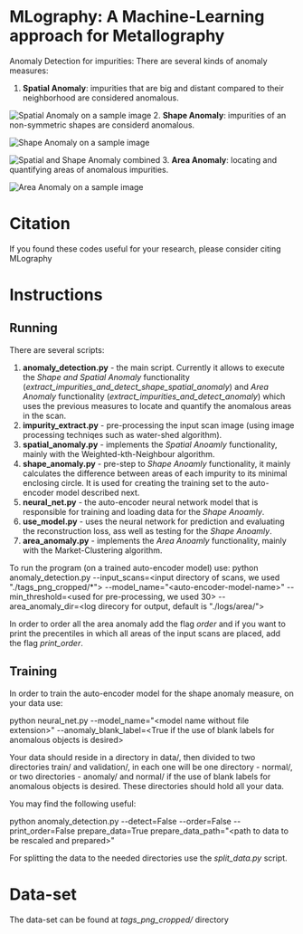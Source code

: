 # MLography: A Machine-Learning approach for Metallography

Anomaly Detection for impurities: There are several kinds of anomaly measures:
1. **Spatial Anomaly**: impurities that are big and distant compared to their neighborhood are considered anomalous.

![Spatial Anomaly on a sample image](https://github.com/matanr/MLography/blob/master/spatial.PNG)
2. **Shape Anomaly**: impurities of an non-symmetric shapes are considerd anomalous.

![Shape Anomaly on a sample image](https://github.com/matanr/MLography/blob/master/Shape_anomaly.png)

![Spatial and Shape Anomaly combined](https://github.com/matanr/MLography/blob/master/k_%3D_50%2C_Shape_and_Spatial_anomalies_combined.png)
3. **Area Anomaly**: locating and quantifying areas of anomalous impurities.

![Area Anomaly on a sample image](https://github.com/matanr/MLography/blob/master/scan1tag-47.png)
# Citation

If you found these codes useful for your research, please consider citing MLography

# Instructions
## Running

There are several scripts:
1. **anomaly_detection.py** - the main script. Currently it allows to execute the *Shape and Spatial Anomaly* functionality (*extract_impurities_and_detect_shape_spatial_anomaly*) and *Area Anomaly* functionality (*extract_impurities_and_detect_anomaly*) which uses the previous measures to locate and quantify the anomalous areas in the scan.
1. **impurity_extract.py** - pre-processing the input scan image (using image processing techniqes such as water-shed algorithm). 
2. **spatial_anomaly.py** - implements the *Spatial Anoamly* functionality, mainly with the Weighted-kth-Neighbour algorithm.
2. **shape_anomaly.py** - pre-step to *Shape Anoamly* functionality, it mainly calculates the difference between areas of each impurity to its minimal enclosing circle. It is used for creating the training set to the auto-encoder model described next.
2. **neural_net.py** - the auto-encoder neural network model that is responsible for training and loading data for the *Shape Anoamly*.
3. **use_model.py** - uses the neural network for prediction and evaluating the reconstruction loss, ass well as testing for the *Shape Anoamly*.
2. **area_anomaly.py** - implements the *Area Anoamly* functionality, mainly with the Market-Clustering algorithm.

To run the program (on a trained auto-encoder model) use:
python anomaly_detection.py --input_scans=<input directory of scans, we used "./tags_png_cropped/\*"> --model_name="\<auto-encoder-model-name\>" --min_threshold=<used for pre-processing, we used 30> --area_anomaly_dir=<log direcory for output, default is "./logs/area/">

In order to order all the area anomaly add the flag *order* and if you want to print the precentiles in which all areas of the input scans are placed, add the flag *print_order*.

## Training

In order to train the auto-encoder model for the shape anomaly measure, on your data use:

python neural_net.py --model_name="\<model name without file extension\>" --anomaly_blank_label=\<True if the use of blank labels for anomalous objects is desired\>

Your data should reside in a directory in data/, then divided to two directories train/ and validation/, in each one will be one directory - normal/, or two directories - anomaly/ and normal/ if the use of blank labels for anomalous objects is desired. These directories should hold all your data.

You may find the following useful:

python anomaly_detection.py --detect=False --order=False --print_order=False prepare_data=True prepare_data_path="\<path to data to be rescaled and prepared\>"

For splitting the data to the needed directories use the *split_data.py* script.

# Data-set
The data-set can be found at *tags_png_cropped/* directory
